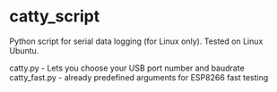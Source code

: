 # catty_script
Python script for serial data logging (for Linux only). Tested on Linux Ubuntu.


catty.py - Lets you choose your USB port number and baudrate
catty_fast.py - already predefined arguments for ESP8266 fast testing
